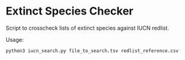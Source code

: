 # Extinct Species Checker
Script to crosscheck lists of extinct species against IUCN redlist. 

Usage:

```
python3 iucn_search.py file_to_search.tsv redlist_reference.csv
```
